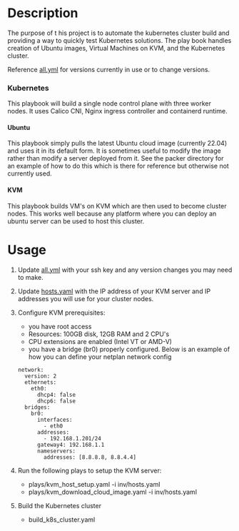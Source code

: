 # Description
The purpose of t his project is to automate the kubernetes cluster build and providing a way to quickly test Kubernetes solutions. 
The play book handles creation of Ubuntu images, Virtual Machines on KVM, and the Kubernetes cluster.

Reference [all.yml](inv%2Fgroup_vars%2Fall.yml) for versions currently in use or to change versions.

### Kubernetes

This playbook will build a single node control plane with three worker nodes. It uses Calico CNI, Nginx ingress controller
and containerd runtime.

#### Ubuntu
This playbook simply pulls the latest Ubuntu cloud image (currently 22.04) and uses it in its default form. It is sometimes useful to
modify the image rather than modify a server deployed from it. See the packer directory for an example of how to do this which
is there for reference but otherwise not currently used.

#### KVM

This playbook builds VM's on KVM which are then used to become cluster nodes. This works well because any platform
where you can deploy an ubuntu server can be used to host this cluster.

# Usage
1. Update [all.yml](inv%2Fgroup_vars%2Fall.yml) with your ssh key and any version changes you may need to make.
2. Update [hosts.yaml](inv%2Fhosts.yaml) with the IP address of your KVM server and IP addresses you will use for your cluster nodes.
3. Configure KVM prerequisites:
   - you have root access
   - Resources: 100GB disk, 12GB RAM and 2 CPU's
   - CPU extensions are enabled (Intel VT or AMD-V)
   - you have a bridge (br0) properly configured. Below is an example of how you can define your netplan network config
    ```
    network:
      version: 2
      ethernets:
        eth0:
          dhcp4: false
          dhcp6: false
      bridges:
        br0:
          interfaces:
            - eth0
          addresses:
            - 192.168.1.201/24
          gateway4: 192.168.1.1
          nameservers:
            addresses: [8.8.8.8, 8.8.4.4]
    ```
4. Run the following plays to setup the KVM server:
   - plays/kvm_host_setup.yaml -i inv/hosts.yaml
   - plays/kvm_download_cloud_image.yaml -i inv/hosts.yaml


5. Build the Kubernetes cluster
   - build_k8s_cluster.yaml